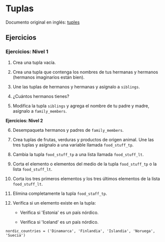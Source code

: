 # Tuplas

Documento original en inglés: [tuples](https://github.com/Asabeneh/30-Days-Of-Python/blob/master/06_Day_Tuples/06_tuples.md)

## Ejercicios

### Ejercicios: Nivel 1

1. Crea una tupla vacía.

2. Crea una tupla que contenga los nombres de tus hermanas y hermanos (hermanos imaginarios están bien).

3. Une las tuplas de hermanos y hermanas y asígnalo a `siblings`.

4. ¿Cuántos hermanos tienes?

5. Modifica la tupla `siblings` y agrega el nombre de tu padre y madre, asígnalo a `family_members`.

**Ejercicios: Nivel 2**

6. Desempaqueta hermanos y padres de `family_members`.

7. Crea tuplas de frutas, verduras y productos de origen animal. Une las tres tuplas y asígnalo a una variable llamada `food_stuff_tp`.

8. Cambia la tupla `food_stuff_tp` a una lista llamada `food_stuff_lt`.

9. Corta el elemento o elementos del medio de la tupla `food_stuff_tp` o la lista `food_stuff_lt`.

10. Corta los tres primeros elementos y los tres últimos elementos de la lista `food_stuff_lt`.

11. Elimina completamente la tupla `food_staff_tp`.

12. Verifica si un elemento existe en la tupla:

    - Verifica si 'Estonia' es un país nórdico.

    - Verifica si 'Iceland' es un país nórdico.
```
nordic_countries = ('Dinamarca', 'Finlandia', 'Islandia', 'Noruega', 'Suecia')
```
